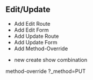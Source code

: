 ## Edit/Update
* Add Edit Route
* Add Edit Form
* Add Update Route
* Add Update Form
* Add Method-Override

- new create show combination

method-override
?_method=PUT

